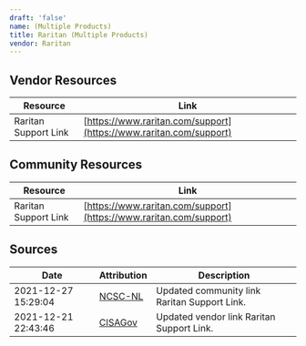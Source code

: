 ```yaml
---
draft: 'false'
name: (Multiple Products)
title: Raritan (Multiple Products)
vendor: Raritan
---
```


## Vendor Resources
| Resource | Link |
| --- | --- |
| Raritan Support Link | [https://www.raritan.com/support](https://www.raritan.com/support) |

## Community Resources
| Resource | Link |
| --- | --- |
| Raritan Support Link | [https://www.raritan.com/support](https://www.raritan.com/support) |


## Sources
| Date | Attribution | Description |
| --- | --- | --- |
| 2021-12-27 15:29:04 | [NCSC-NL](https://github.com/NCSC-NL/log4shell/blob/main/software/README.md) | Updated community link Raritan Support Link.  |
| 2021-12-21 22:43:46 | [CISAGov](https://raw.githubusercontent.com/cisagov/log4j-affected-db/develop/README.md) | Updated vendor link Raritan Support Link.  |

